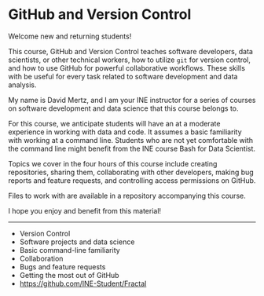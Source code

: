 # GitHub and Version Control

Welcome new and returning students!

This course, GitHub and Version Control teaches software 
developers, data scientists, or other technical workers, 
how to utilize `git` for version control, and how to use 
GitHub for powerful collaborative workflows.  These skills 
with be useful for every task related to software 
development and data analysis.

My name is David Mertz, and I am your INE instructor for a
series of courses on software development and data science
that this course belongs to.

For this course, we anticipate students will have an at
a moderate experience in working with data and code.  It
assumes a basic familiarity with working at a command line.
Students who are not yet comfortable with the command line
might benefit from the INE course Bash for Data Scientist.

Topics we cover in the four hours of this course include 
creating repositories, sharing them, collaborating with
other developers, making bug reports and feature requests,
and controlling access permissions on GitHub.

Files to work with are available in a repository 
accompanying this course.

I hope you enjoy and benefit from this material!

---

* Version Control
* Software projects and data science
* Basic command-line familiarity
* Collaboration
* Bugs and feature requests
* Getting the most out of GitHub
* https://github.com/INE-Student/Fractal
